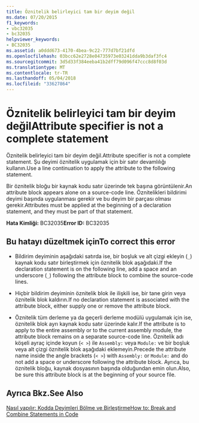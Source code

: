 ```yaml
---
title: Öznitelik belirleyici tam bir deyim değil
ms.date: 07/20/2015
f1_keywords:
- vbc32035
- bc32035
helpviewer_keywords:
- BC32035
ms.assetid: a0ddd673-4170-4bea-9c22-777d7bf21dfd
ms.openlocfilehash: 03bcc62e2728e04735973e03241dda9b3daf3fc4
ms.sourcegitcommit: 3d5d33f384eeba41b2dff79d096f47ccc8d8f03d
ms.translationtype: MT
ms.contentlocale: tr-TR
ms.lasthandoff: 05/04/2018
ms.locfileid: "33627864"
---
```

# <a name="attribute-specifier-is-not-a-complete-statement"></a><span data-ttu-id="09392-102">Öznitelik belirleyici tam bir deyim değil</span><span class="sxs-lookup"><span data-stu-id="09392-102">Attribute specifier is not a complete statement</span></span>
<span data-ttu-id="09392-103">Öznitelik belirleyici tam bir deyim değil.</span><span class="sxs-lookup"><span data-stu-id="09392-103">Attribute specifier is not a complete statement.</span></span> <span data-ttu-id="09392-104">Şu deyimi öznitelik uygulamak için bir satır devamlılığı kullanın.</span><span class="sxs-lookup"><span data-stu-id="09392-104">Use a line continuation to apply the attribute to the following statement.</span></span>  
  
 <span data-ttu-id="09392-105">Bir öznitelik bloğu bir kaynak kodu satır üzerinde tek başına görüntülenir.</span><span class="sxs-lookup"><span data-stu-id="09392-105">An attribute block appears alone on a source-code line.</span></span> <span data-ttu-id="09392-106">Öznitelikleri bildirimi deyimi başında uygulanması gerekir ve bu deyim bir parçası olması gerekir.</span><span class="sxs-lookup"><span data-stu-id="09392-106">Attributes must be applied at the beginning of a declaration statement, and they must be part of that statement.</span></span>  
  
 <span data-ttu-id="09392-107">**Hata Kimliği:** BC32035</span><span class="sxs-lookup"><span data-stu-id="09392-107">**Error ID:** BC32035</span></span>  
  
## <a name="to-correct-this-error"></a><span data-ttu-id="09392-108">Bu hatayı düzeltmek için</span><span class="sxs-lookup"><span data-stu-id="09392-108">To correct this error</span></span>  
  
-   <span data-ttu-id="09392-109">Bildirim deyiminin aşağıdaki satırda ise, bir boşluk ve alt çizgi ekleyin (`_`) kaynak kodu satır birleştirmek için öznitelik blok aşağıdaki.</span><span class="sxs-lookup"><span data-stu-id="09392-109">If the declaration statement is on the following line, add a space and an underscore (`_`) following the attribute block to combine the source-code lines.</span></span>  
  
-   <span data-ttu-id="09392-110">Hiçbir bildirim deyiminin öznitelik blok ile ilişkili ise, bir tane girin veya öznitelik blok kaldırın.</span><span class="sxs-lookup"><span data-stu-id="09392-110">If no declaration statement is associated with the attribute block, either supply one or remove the attribute block.</span></span>  
  
-   <span data-ttu-id="09392-111">Öznitelik tüm derleme ya da geçerli derleme modülü uygulamak için ise, öznitelik blok ayrı kaynak kodu satır üzerinde kalır.</span><span class="sxs-lookup"><span data-stu-id="09392-111">If the attribute is to apply to the entire assembly or to the current assembly module, the attribute block remains on a separate source-code line.</span></span> <span data-ttu-id="09392-112">Öznitelik adı köşeli ayraç içinde koyun (`< >`) ile `Assembly:` veya `Module:` ve bir boşluk veya alt çizgi öznitelik blok aşağıdaki eklemeyin.</span><span class="sxs-lookup"><span data-stu-id="09392-112">Precede the attribute name inside the angle brackets (`< >`) with `Assembly:` or `Module:` and do not add a space or underscore following the attribute block.</span></span> <span data-ttu-id="09392-113">Ayrıca, bu öznitelik bloğu, kaynak dosyasının başında olduğundan emin olun.</span><span class="sxs-lookup"><span data-stu-id="09392-113">Also, be sure this attribute block is at the beginning of your source file.</span></span>  
  
## <a name="see-also"></a><span data-ttu-id="09392-114">Ayrıca Bkz.</span><span class="sxs-lookup"><span data-stu-id="09392-114">See Also</span></span>  
   
 [<span data-ttu-id="09392-115">Nasıl yapılır: Kodda Deyimleri Bölme ve Birleştirme</span><span class="sxs-lookup"><span data-stu-id="09392-115">How to: Break and Combine Statements in Code</span></span>](../../visual-basic/programming-guide/program-structure/how-to-break-and-combine-statements-in-code.md)
